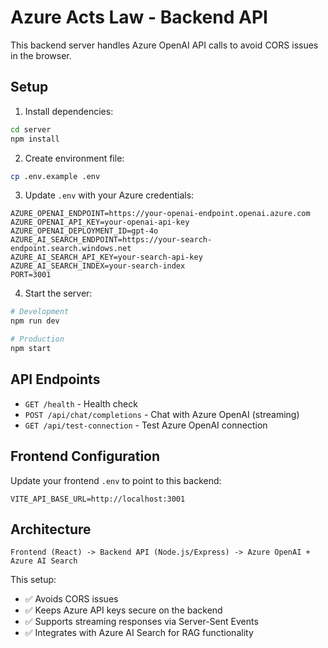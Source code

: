 # Azure Acts Law - Backend API

This backend server handles Azure OpenAI API calls to avoid CORS issues in the browser.

## Setup

1. Install dependencies:
```bash
cd server
npm install
```

2. Create environment file:
```bash
cp .env.example .env
```

3. Update `.env` with your Azure credentials:
```env
AZURE_OPENAI_ENDPOINT=https://your-openai-endpoint.openai.azure.com
AZURE_OPENAI_API_KEY=your-openai-api-key
AZURE_OPENAI_DEPLOYMENT_ID=gpt-4o
AZURE_AI_SEARCH_ENDPOINT=https://your-search-endpoint.search.windows.net
AZURE_AI_SEARCH_API_KEY=your-search-api-key
AZURE_AI_SEARCH_INDEX=your-search-index
PORT=3001
```

4. Start the server:
```bash
# Development
npm run dev

# Production
npm start
```

## API Endpoints

- `GET /health` - Health check
- `POST /api/chat/completions` - Chat with Azure OpenAI (streaming)
- `GET /api/test-connection` - Test Azure OpenAI connection

## Frontend Configuration

Update your frontend `.env` to point to this backend:

```env
VITE_API_BASE_URL=http://localhost:3001
```

## Architecture

```
Frontend (React) -> Backend API (Node.js/Express) -> Azure OpenAI + Azure AI Search
```

This setup:
- ✅ Avoids CORS issues
- ✅ Keeps Azure API keys secure on the backend
- ✅ Supports streaming responses via Server-Sent Events
- ✅ Integrates with Azure AI Search for RAG functionality